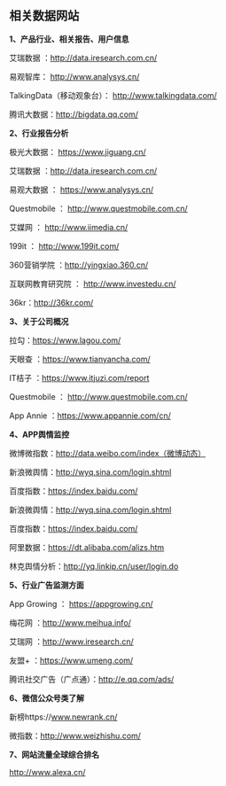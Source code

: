 ## 相关数据网站

**1、产品行业、相关报告、用户信息** 

艾瑞数据 ：http://data.iresearch.com.cn/

易观智库： http://www.analysys.cn/

TalkingData（移动观象台）： http://www.talkingdata.com/ 

腾讯大数据：http://bigdata.qq.com/

**2、行业报告分析** 

极光大数据： https://www.jiguang.cn/

艾瑞数据 ：http://data.iresearch.com.cn/ 

易观大数据 ： https://www.analysys.cn/ 

Questmobile ： http://www.questmobile.com.cn/

艾媒网 ： http://www.iimedia.cn/ 

199it ： http://www.199it.com/ 

360营销学院 ：http://yingxiao.360.cn/

互联网教育研究院 ： http://www.investedu.cn/ 

36kr：http://36kr.com/

**3、关于公司概况**

拉勾：https://www.lagou.com/

天眼查 ：https://www.tianyancha.com/ 

IT桔子 ：https://www.itjuzi.com/report

Questmobile ： http://www.questmobile.com.cn/ 

App Annie ：https://www.appannie.com/cn/

**4、APP舆情监控** 

微博微指数：http://data.weibo.com/index（微博动态）

新浪微舆情：http://wyq.sina.com/login.shtml 

百度指数：https://index.baidu.com/

新浪微舆情：http://wyq.sina.com/login.shtml 

百度指数：https://index.baidu.com/

阿里数据：https://dt.alibaba.com/alizs.htm 

林克舆情分析：http://yq.linkip.cn/user/login.do

**5、行业广告监测方面**

App Growing ： https://appgrowing.cn/

梅花网 ：http://www.meihua.info/ 

艾瑞网 ：http://www.iresearch.cn/

友盟+ ：https://www.umeng.com/ 

腾讯社交广告（广点通）：http://e.qq.com/ads/

**6、微信公众号类了解** 

新榜https://www.newrank.cn/ 

微指数：http://www.weizhishu.com/

**7、网站流量全球综合排名**

 http://www.alexa.cn/